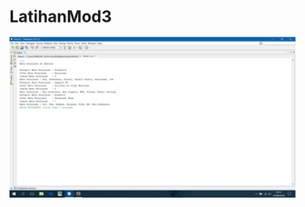 # LatihanMod3
![alt next](https://github.com/KillBurger/LatihanMod3/blob/master/Screenshot%20(87).png)
